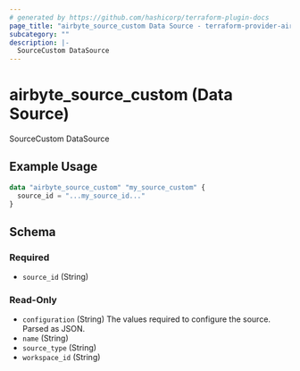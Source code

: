 ```yaml
---
# generated by https://github.com/hashicorp/terraform-plugin-docs
page_title: "airbyte_source_custom Data Source - terraform-provider-airbyte"
subcategory: ""
description: |-
  SourceCustom DataSource
---
```


# airbyte_source_custom (Data Source)

SourceCustom DataSource

## Example Usage

```terraform
data "airbyte_source_custom" "my_source_custom" {
  source_id = "...my_source_id..."
}
```

<!-- schema generated by tfplugindocs -->
## Schema

### Required

- `source_id` (String)

### Read-Only

- `configuration` (String) The values required to configure the source. Parsed as JSON.
- `name` (String)
- `source_type` (String)
- `workspace_id` (String)


